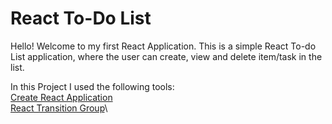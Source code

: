 # React To-Do List

Hello! Welcome to my first React Application.
This is a simple React To-do List application, where the user can create, view and delete item/task in the list.

In this Project I used the following tools:\
[Create React Application](https://github.com/facebook/create-react-app)\
[React Transition Group](http://reactcommunity.org/react-transition-group/)\
